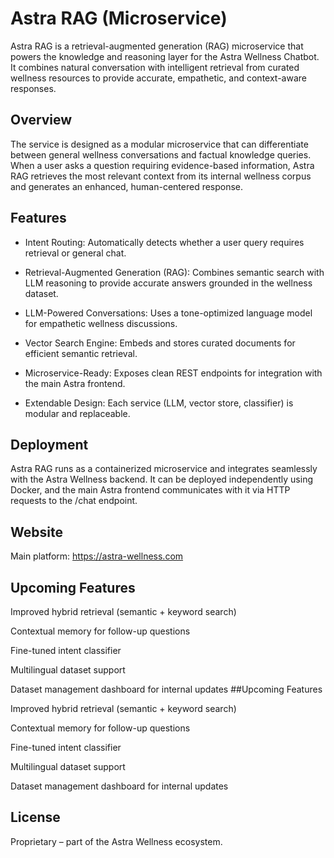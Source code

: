 
# Astra RAG (Microservice)

Astra RAG is a retrieval-augmented generation (RAG) microservice that powers the knowledge and reasoning layer for the Astra Wellness Chatbot. It combines natural conversation with intelligent retrieval from curated wellness resources to provide accurate, empathetic, and context-aware responses.

## Overview
The service is designed as a modular microservice that can differentiate between general wellness conversations and factual knowledge queries. When a user asks a question requiring evidence-based information, Astra RAG retrieves the most relevant context from its internal wellness corpus and generates an enhanced, human-centered response.


## Features
- Intent Routing: Automatically detects whether a user query requires retrieval or general chat.

- Retrieval-Augmented Generation (RAG): Combines semantic search with LLM reasoning to provide accurate answers grounded in the wellness dataset.

- LLM-Powered Conversations: Uses a tone-optimized language model for empathetic wellness discussions.

- Vector Search Engine: Embeds and stores curated documents for efficient semantic retrieval.

- Microservice-Ready: Exposes clean REST endpoints for integration with the main Astra frontend.

- Extendable Design: Each service (LLM, vector store, classifier) is modular and replaceable.
## Deployment

Astra RAG runs as a containerized microservice and integrates seamlessly with the Astra Wellness backend.
It can be deployed independently using Docker, and the main Astra frontend communicates with it via HTTP requests to the /chat endpoint.
## Website

Main platform: https://astra-wellness.com

## Upcoming Features

Improved hybrid retrieval (semantic + keyword search)

Contextual memory for follow-up questions

Fine-tuned intent classifier

Multilingual dataset support

Dataset management dashboard for internal updates
##Upcoming Features

Improved hybrid retrieval (semantic + keyword search)

Contextual memory for follow-up questions

Fine-tuned intent classifier

Multilingual dataset support

Dataset management dashboard for internal updates

## License

Proprietary – part of the Astra Wellness ecosystem.

